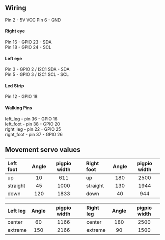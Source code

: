## Wiring

Pin 2 - 5V VCC
Pin 6 - GND

#### Right eye
Pin 16 - GPIO 23 - SDA  
Pin 18 - GPIO 24 - SCL  

#### Left eye
Pin 3 - GPIO 2 / I2C1 SDA - SDA  
Pin 5 - GPIO 3 / I2C1 SCL - SCL  

#### Led Strip
Pin 12 - GPIO 18

#### Walking Pins
left_leg - pin 36 -  GPIO 16  
left_foot - pin 38 -  GPIO 20  
right_leg  - pin 22 - GPIO 25  
right_foot - pin 37 - GPIO 26  

## Movement servo values
| Left foot  | Angle | pigpio width |  |Right foot  | Angle | pigpio width |
| :----------- | :-------: | :------: | -- | :----------- | :-------: | :------: |
| up | 10  | 611 | | up | 180  | 2500 |
| straight | 45 | 1000 | | straight | 130 | 1944 |
| down | 120 | 1833 | | down | 40 | 944 |

| Left leg  | Angle | pigpio width | | Right leg  | Angle | pigpio width |
| :----------- | :-------: | :------: | -- | :----------- | :-------: | :------: |
| center | 60 | 1166 | | center | 180 | 2500 |
| extreme | 150 | 2166 | | extreme | 90 | 1500 |
